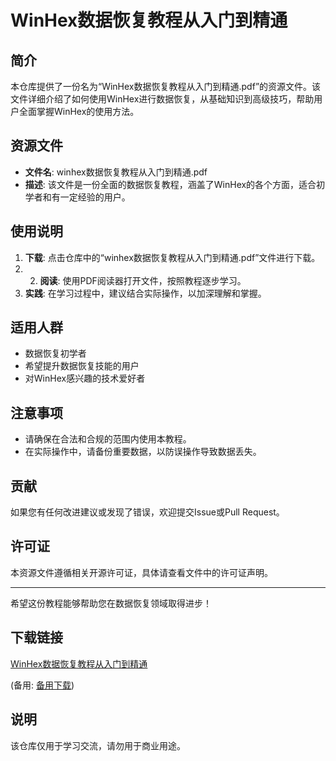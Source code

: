 # WinHex数据恢复教程从入门到精通

## 简介

本仓库提供了一份名为“WinHex数据恢复教程从入门到精通.pdf”的资源文件。该文件详细介绍了如何使用WinHex进行数据恢复，从基础知识到高级技巧，帮助用户全面掌握WinHex的使用方法。

## 资源文件

- **文件名**: winhex数据恢复教程从入门到精通.pdf
- **描述**: 该文件是一份全面的数据恢复教程，涵盖了WinHex的各个方面，适合初学者和有一定经验的用户。

## 使用说明

1. **下载**: 点击仓库中的“winhex数据恢复教程从入门到精通.pdf”文件进行下载。
2. 2. **阅读**: 使用PDF阅读器打开文件，按照教程逐步学习。
3. **实践**: 在学习过程中，建议结合实际操作，以加深理解和掌握。

## 适用人群

- 数据恢复初学者
- 希望提升数据恢复技能的用户
- 对WinHex感兴趣的技术爱好者

## 注意事项

- 请确保在合法和合规的范围内使用本教程。
- 在实际操作中，请备份重要数据，以防误操作导致数据丢失。

## 贡献

如果您有任何改进建议或发现了错误，欢迎提交Issue或Pull Request。

## 许可证

本资源文件遵循相关开源许可证，具体请查看文件中的许可证声明。

---

希望这份教程能够帮助您在数据恢复领域取得进步！

## 下载链接
[WinHex数据恢复教程从入门到精通](https://pan.quark.cn/s/0c60dac430dd) 

(备用: [备用下载](https://pan.baidu.com/s/1zZyM-4mpztxKO5nk55TrcA?pwd=1234))

## 说明

该仓库仅用于学习交流，请勿用于商业用途。

